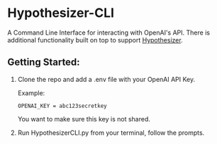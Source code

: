 # Hypothesizer-CLI
A Command Line Interface for interacting with OpenAI's API. There is additional functionality built on top to support [Hypothesizer](https://github.com/Alaboudi1/Hypothesizer-Debugger).

## Getting Started:

1.  Clone the repo and add a .env file with your OpenAI API Key.

    Example:
    ```
    OPENAI_KEY = abc123secretkey
    ```

    You want to make sure this key is not shared.

2. Run HypothesizerCLI.py from your terminal, follow the prompts.
